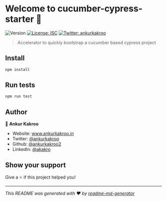 # Welcome to cucumber-cypress-starter 👋

![Version](https://img.shields.io/badge/version-1.0.0-blue.svg?cacheSeconds=2592000)
[![License: ISC](https://img.shields.io/badge/License-MIT-green.svg)](#)
[![Twitter: ankurkakroo](https://img.shields.io/twitter/follow/ankurkakroo.svg?style=social)](https://twitter.com/ankurkakroo)

> Accelerator to quickly bootstrap a cucumber based cypress project

## Install

```sh
npm install
```

## Run tests

```sh
npm run test
```

## Author

👤 **Ankur Kakroo**

- Website: www.ankurkakroo.in
- Twitter: [@ankurkakroo](https://twitter.com/ankurkakroo)
- Github: [@ankurkakroo2](https://github.com/ankurkakroo2)
- LinkedIn: [@akakro](https://linkedin.com/in/akakro)

## Show your support

Give a ⭐️ if this project helped you!

---

_This README was generated with ❤️ by [readme-md-generator](https://github.com/kefranabg/readme-md-generator)_

